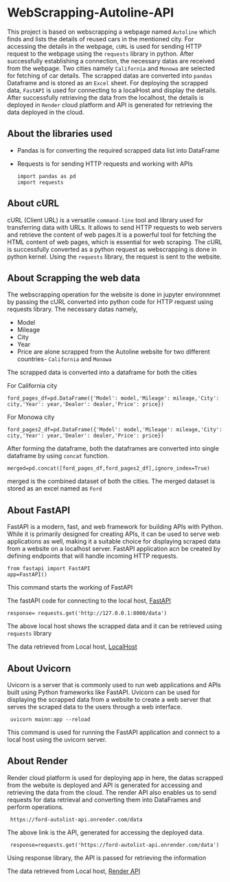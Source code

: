 # WebScrapping-Autoline-API

This project is based on webscrapping a webpage named `Autoline` which finds and lists the details of reused cars in the mentioned city. For accessing the details in the webpage, `cURL` is used for sending HTTP request to the webpage using the `requests` library in python. After successfully establishing a connection, the necessary datas are received from the webpage. Two cities namely `California` and `Monowa` are selected for fetching of car details. The scrapped datas are converted into `pandas` Dataframe and is stored as an `Excel` sheet. For deploying the scrapped data, `FastAPI` is used for connecting to a localHost and display the details. After successfully retrieving the data from the localhost, the details is deployed in `Render` cloud platform and API is generated for retrieving the data deployed in the cloud.

## About the libraries used

- Pandas is for converting the required scrapped data list into DataFrame
- Requests is for sending HTTP requests and working with APIs

      import pandas as pd
      import requests
      
## About cURL

cURL (Client URL) is a versatile `command-line` tool and library used for transferring data with URLs. It allows to send HTTP requests to web servers and retrieve the content of web pages.It is a powerful tool for fetching the HTML content of web pages, which is essential for web scraping. The cURL is successfully converted as a python request as webscrapping is done in python kernel. Using the `requests` library, the request is sent to the website.

## About Scrapping the web data

The webscrapping operation for the website is done in jupyter environnmet by passing the cURL converted into python code for HTTP request using requests library. The necessary datas namely,
- Model
- Mileage
- City
- Year
- Price
are alone scrapped from the Autoline website for two different countries- `California` and `Monowa`

The scrapped data is converted into a dataframe for both the cities


For California city

    ford_pages_df=pd.DataFrame({'Model': model,'Mileage': mileage,'City': city,'Year': year,'Dealer': dealer,'Price': price})

For Monowa city

    ford_pages2_df=pd.DataFrame({'Model': model,'Mileage': mileage,'City': city,'Year': year,'Dealer': dealer,'Price': price})


After forming the dataframe, both the dataframes are converted into single dataframe by using `concat` function.

    merged=pd.concat([ford_pages_df,ford_pages2_df],ignore_index=True)

merged is the combined dataset of both the cities. The merged dataset is stored as an excel named as `Ford`


## About FastAPI

FastAPI is a modern, fast, and web framework for building APIs with Python. While it is primarily designed for creating APIs, it can be used to serve web applications as well, making it a suitable choice for displaying scraped data from a website on a localhost server. FastAPI application acn be created by defining endpoints that will handle incoming HTTP requests. 

    from fastapi import FastAPI
    app=FastAPI()
This command starts the working of FastAPI

The fastAPI code for connecting to the local host, [FastAPI](mainn.py)

    response= requests.get('http://127.0.0.1:8000/data')
The above local host shows the scrapped data and it can be retrieved using `requests` library

The data retrieved from Local host, [LocalHost](data-from-localhost-API.ipynb)

## About Uvicorn 

Uvicorn is a server that is commonly used to run web applications and APIs built using Python frameworks like FastAPI. Uvicorn can be used for displaying the scrapped data from a website to create a web server that serves the scraped data to the users through a web interface. 

     uvicorn mainn:app --reload
This command is used for running the FastAPI application and connect to a local host using the uvicorn server.

## About Render

Render cloud platform is used for deploying app in here, the datas scrapped from the website is deployed and API is generated for accessing and retrieving the data from the cloud. The render API also enables us to send requests for data retrieval and converting them into DataFrames and perform operations.

     https://ford-autolist-api.onrender.com/data
The above link is the API, generated for accessing the deployed data.

     response=requests.get('https://ford-autolist-api.onrender.com/data')
Using response library, the API is passed for retrieving the information

The data retrieved from Local host, [Render API](data-from-Render-API.ipynb)
